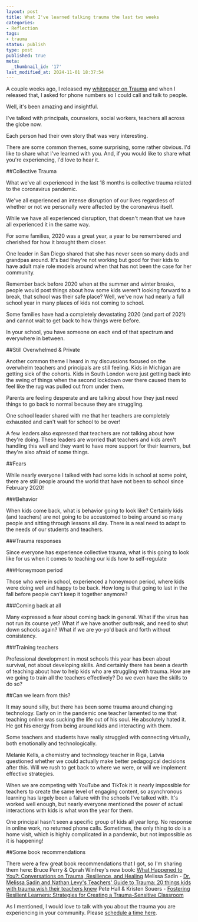 ```yaml
---
layout: post
title: What I've learned talking trauma the last two weeks
categories:
- Reflection
tags:
- trauma
status: publish
type: post
published: true
meta:
  _thumbnail_id: '17'
last_modified_at: 2024-11-01 18:37:54
---
```


A couple weeks ago, I released my 
[whitepaper on Trauma](https://pages.jethrojones.com) and when I released that, I asked for phone numbers so I could call and talk to people.

Well, it's been amazing and insightful.

I've talked with principals, counselors, social workers, teachers all across the globe now.

Each person had their own story that was very interesting.

There are some common themes, some surprising, some rather obvious. I'd like to share what I've learned with you. And, if you would like to share what you're experiencing, I'd love to hear it.

##Collective Trauma


What we've all experienced in the last 18 months is collective trauma related to the coronavirus pandemic.

We've all experienced an intense disruption of our lives regardless of whether or not we personally were affected by the coronavirus itself.

While we have all experienced disruption, that doesn't mean that we have all experienced it in the same way.

For some families, 2020 was a great year, a year to be remembered and cherished for how it brought them closer.

One leader in San Diego shared that she has never seen so many dads and grandpas around. It's bad they're not working but good for their kids to have adult male role models around when that has not been the case for her community.

Remember back before 2020 when at the summer and winter breaks, people would post things about how some kids weren't looking forward to a break, that school was their safe place? Well, we've now had nearly a full school year in many places of kids not coming to school.

Some families have had a completely devastating 2020 (and part of 2021) and cannot wait to get back to how things were before.

In your school, you have someone on each end of that spectrum and everywhere in between.

##Still Overwhelmed & Private


Another common theme I heard in my discussions focused on the overwhelm teachers and principals are still feeling. Kids in Michigan are getting sick of the cohorts. Kids in South London were just getting back into the swing of things when the second lockdown over there caused them to feel like the rug was pulled out from under them.

Parents are feeling desperate and are talking about how they just need things to go back to normal because they are struggling.

One school leader shared with me that her teachers are completely exhausted and can't wait for school to be over!

A few leaders also expressed that teachers are not talking about how they're doing. These leaders are worried that teachers and kids aren't handling this well and they want to have more support for their learners, but they're also afraid of some things.

##Fears


While nearly everyone I talked with had some kids in school at some point, there are still people around the world that have not been to school since February 2020!

###Behavior


When kids come back, what is behavior going to look like? Certainly kids (and teachers) are not going to be accustomed to being around so many people and sitting through lessons all day. There is a real need to adapt to the needs of our students and teachers.

###Trauma responses


Since everyone has experience collective trauma, what is this going to look like for us when it comes to teaching our kids how to self-regulate

###Honeymoon period


Those who were in school, experienced a honeymoon period, where kids were doing well and happy to be back. How long is that going to last in the fall before people can't keep it together anymore?

###Coming back at all


Many expressed a fear about coming back in general. What if the virus has not run its course yet? What if we have another outbreak, and need to shut down schools again? What if we are yo-yo'd back and forth without consistency.

###Training teachers


Professional development in most schools this year has been about survival, not about developing skills. And certainly there has been a dearth of teaching about how to help kids who are struggling with trauma. How are we going to train all the teachers effectively? Do we even have the skills to do so?

##Can we learn from this?


It may sound silly, but there has been some trauma around changing technology. Early on in the pandemic one teacher lamented to me that teaching online was sucking the life out of his soul. He absolutely hated it. He got his energy from being around kids and interacting with them.

Some teachers and students have really struggled with connecting virtually, both emotionally and technologically.

Melanie Kells, a chemistry and technology teacher in Riga, Latvia questioned whether we could actually make better pedagogical decisions after this. Will we rush to get back to where we were, or will we implement effective strategies.

When we are competing with YouTube and TikTok it is nearly impossible for teachers to create the same level of engaging content, so asynchronous learning has largely been a failure with the schools I've talked with. It's worked well enough, but nearly everyone mentioned the power of actual interactions with kids is what won the year for them.

One principal hasn't seen a specific group of kids all year long. No response in online work, no returned phone calls. Sometimes, the only thing to do is a home visit, which is highly complicated in a pandemic, but not impossible as it is happening!

##Some book recommendations


There were a few great book recommendations that I got, so I'm sharing them here:
Bruce Perry & Oprah Winfrey's new book: 
[What Happened to You?: Conversations on Trauma, Resilience, and Healing](https://amzn.to/3yUOpYP)
Melissa Sadin - 
[Dr. Melissa Sadin and Nathan Levy's Teachers' Guide to Trauma: 20 things kids with trauma wish their teachers knew](https://amzn.to/3wW5ik7)
Pete Hall & Kristen Souers - 
[Fostering Resilient Learners: Strategies for Creating a Trauma-Sensitive Classroom](https://amzn.to/3wQ1ErH)

As I mentioned, I would love to talk with you about the trauma you are experiencing in your community. Please 
[schedule a time here](http://calendly.com/jethro-jones/let-s-talk-trauma).
